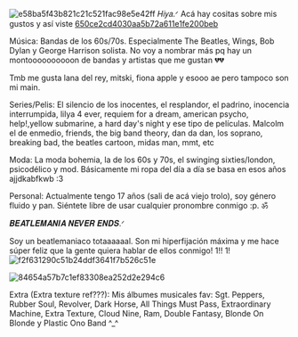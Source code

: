 ![e58ba5f43b821c21c521fac98e5e42ff](https://github.com/user-attachments/assets/507e8c09-d4a6-4046-bbbb-a588dd8db69c)
𝐻𝑖𝑦𝑎.ᐟ
Acá hay cositas sobre mis gustos y así viste
[650ce2cd4030aa5b72a611e1fe200beb](https://github.com/user-attachments/assets/c2a7f082-51f7-4205-bae7-190b22b31ba6)


Música:
Bandas de los 60s/70s. Especialmente The Beatles, Wings, Bob Dylan y George Harrison solista. No voy a nombrar más pq hay un montoooooooooon de bandas y artistas que me gustan 💔💔

Tmb me gusta lana del rey, mitski, fiona apple y esooo ae pero tampoco son mi main. 

Series/Pelis: 
El silencio de los inocentes, el resplandor, el padrino, inocencia interrumpida, lilya 4 ever,  requiem for a dream, american psycho, help!,yellow submarine, a hard day's night y ese tipo de películas. Malcolm el de enmedio, friends, the big band theory, dan da dan, los soprano, breaking bad, the beatles cartoon, midas man, mmt, etc

Moda:
La moda bohemia, la de los 60s y 70s, el swinging sixties/london, psicodélico y mod. Básicamente mi ropa del día a día se basa en esos años ajjdkabfkwb :3 

Personal:
Actualmente tengo 17 años (sali de acá viejo trolo), soy género fluido y pan. Siéntete libre de usar cualquier pronombre conmigo :p.
          ॐ

𝑩𝑬𝑨𝑻𝑳𝑬𝑴𝑨𝑵𝑰𝑨 𝑵𝑬𝑽𝑬𝑹 𝑬𝑵𝑫𝑺.ᐟ

Soy un beatlemaniaco totaaaaaal. Son mi hiperfijación máxima y me hace súper feliz que la gente quiera hablar de ellos conmigo! 1!! 1! ![f2f631290c51b24ddf3641f7b526c51e](https://github.com/user-attachments/assets/302604f1-29a8-4354-ad9e-4260db3d5529)

![84654a57b7c1ef83308ea252d2e294c6](https://github.com/user-attachments/assets/5b6fb3c7-76d2-4439-94ad-209469499375)

Extra (Extra texture ref???):
Mis álbumes musicales fav:
Sgt. Peppers, Rubber Soul, Revolver, Dark Horse, All Things Must Pass, Extraordinary Machine, Extra Texture, Cloud Nine, Ram, Double Fantasy, Blonde On Blonde y Plastic Ono Band ^_^
